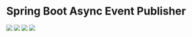 # Spring Boot Async Event Publisher

![](https://img.shields.io/travis/hp1982/AsyncEventPublisher.svg)
![](https://img.shields.io/github/tag/hp1982/AsyncEventPublisher.svg)
![](https://img.shields.io/github/release/hp1982/AsyncEventPublisher.svg)
![](https://img.shields.io/github/issues/hp1982/AsyncEventPublisher.svg)



